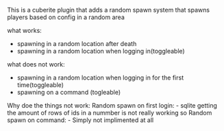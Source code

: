 This is a cuberite plugin that adds a random spawn system that spawns players based on config in a random area

what works:
 - spawning in a random location after death
 - spawning in a random location when logging in(toggleable)

what does not work:
 - spawning in a random location when logging in for the first time(toggleable)
 - spawning on a command (togleable)

Why doe the things not work:
  Random spawn on first login:
    - sqlite getting the amount of rows of ids in a nummber is not really working so 
  Random spawn on command:
    - Simply not implimented at all
